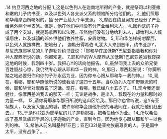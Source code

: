 .14 
约旦河西之地的分配 
 1_这是以色列人在迦南地所得的产业，就是祭司以利亚撒和嫩的儿子约书亚，以及以色列人各支派父系的领袖所分给他们的。 2_他们照耶和华藉摩西所吩咐的，抽`分产业给九个半支派。 3_摩西在约旦河东已经分了产业给另外两个半支派。但是，他在他们中间没有分产业给利未人。 4_因约瑟的子孙成了两个支派，就是玛拿西和以法莲。虽然他们没有分地给利未人，却给利未人城镇居住，以及城镇的郊外供他们牧养牲畜，安置财物。 5_耶和华怎样吩咐摩西，以色列人就照样做，把地分了。 
迦勒分得希伯 
6_犹大人来到吉甲，约书亚那Y，基尼洗族耶孚尼的儿子迦勒对约书亚说：「耶和华在加低斯?巴尼亚指着我和你对神人摩西所说的话，你都知道。 7_耶和华的W人摩西从加低斯?巴尼亚差派我窥探这地的时候，我刚四十岁。我把心Y的话向他报告。 8_虽然同我上去的众弟兄使百姓胆战心惊，我仍然专心跟从耶和华－我的神。 9_那日，摩西起誓说：『你脚所踏之地必要归你和你的子孙永远为业，因为你专心跟从耶和华－我的神。』 10_现在，看哪，耶和华照他所说的使我活了这四十五年。当以色列人在旷野飘流的时候，耶和华曾对摩西说了这话。现在，看哪，我已经八十五岁了。 11_现今我还很健壮，像摩西差派我去的那天一样；无论是战争，是出入，我现在的力量和那时的力量一样。 12_请你将耶和华那日所说的这山区给我。那日你也曾听说，这Y有亚衲族人，以及宽大坚固的城，或许耶和华会照他所说的与我同在，我就把他们赶出去。」 
13_于是约书亚为耶孚尼的儿子迦勒祝福，把希伯给他为业。 14_所以希伯成了基尼洗族耶孚尼的儿子迦勒的产业，直到今日，因为他专心跟从耶和华－以色列的神。 15_希伯从前名叫基列?亚巴；亚巴(32)是亚衲族最尊贵的人。于是国中太平，没有战争了。 
.
